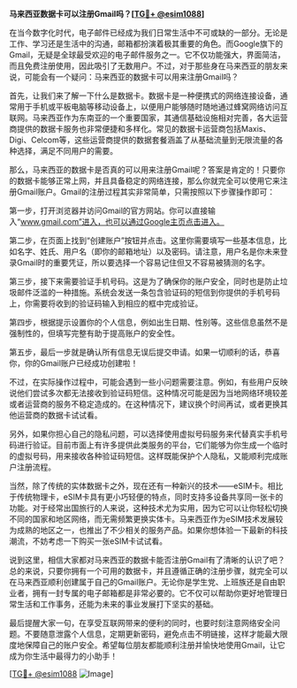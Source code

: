 **马来西亚数据卡可以注册Gmail吗？[[TG💪+ @esim1088](https://t.me/s/esim1088)]**

在当今数字化时代，电子邮件已经成为我们日常生活中不可或缺的一部分。无论是工作、学习还是生活中的沟通，邮箱都扮演着极其重要的角色。而Google旗下的Gmail，无疑是全球最受欢迎的电子邮件服务之一。它不仅功能强大，界面简洁，而且免费注册使用，因此吸引了无数用户。不过，对于那些身在马来西亚的朋友来说，可能会有一个疑问：马来西亚的数据卡可以用来注册Gmail吗？

首先，让我们来了解一下什么是数据卡。数据卡是一种便携式的网络连接设备，通常用于手机或平板电脑等移动设备上，以便用户能够随时随地通过蜂窝网络访问互联网。马来西亚作为东南亚的一个重要国家，其通信基础设施相对完善，各大运营商提供的数据卡服务也非常便捷和多样化。常见的数据卡运营商包括Maxis、Digi、Celcom等，这些运营商提供的数据套餐涵盖了从基础流量到无限流量的各种选择，满足不同用户的需要。

那么，马来西亚的数据卡是否真的可以用来注册Gmail呢？答案是肯定的！只要你的数据卡能够正常上网，并且具备稳定的网络连接，那么你就完全可以使用它来注册Gmail账户。Gmail的注册过程其实非常简单，只需按照以下步骤操作即可：

第一步，打开浏览器并访问Gmail的官方网站。你可以直接输入“www.gmail.com”进入，也可以通过Google主页点击进入。

第二步，在页面上找到“创建账户”按钮并点击。这里你需要填写一些基本信息，比如名字、姓氏、用户名（即你的邮箱地址）以及密码。请注意，用户名是你未来登录Gmail时的重要凭证，所以要选择一个容易记住但又不容易被猜测的名字。

第三步，接下来需要验证手机号码。这是为了确保你的账户安全，同时也是防止垃圾邮件泛滥的一种措施。系统会发送一条包含验证码的短信到你提供的手机号码上，你需要将收到的验证码输入到相应的框中完成验证。

第四步，根据提示设置你的个人信息，例如出生日期、性别等。这些信息虽然不是强制性的，但填写完整有助于提高账户的安全性。

第五步，最后一步就是确认所有信息无误后提交申请。如果一切顺利的话，恭喜你，你的Gmail账户已经成功创建啦！

不过，在实际操作过程中，可能会遇到一些小问题需要注意。例如，有些用户反映说他们尝试多次都无法接收到验证码短信。这种情况可能是因为当地网络环境较差或者运营商的服务不稳定造成的。在这种情况下，建议换个时间再试，或者更换其他运营商的数据卡试试看。

另外，如果你担心自己的隐私问题，可以选择使用虚拟号码服务来代替真实手机号码进行验证。目前市面上有许多提供此类服务的平台，它们能够为你生成一个临时的虚拟号码，用来接收各种验证码短信。这样既能保护个人隐私，又能顺利完成账户注册流程。

当然，除了传统的实体数据卡之外，现在还有一种新兴的技术——eSIM卡。相比于传统物理卡，eSIM卡具有更小巧轻便的特点，同时支持多设备共享同一张卡的功能。对于经常出国旅行的人来说，这种技术尤为实用，因为它可以让你轻松切换不同的国家和地区网络，而无需频繁更换实体卡。马来西亚作为eSIM技术发展较为成熟的地区之一，也推出了不少相关的服务产品。如果你想体验一下最新的科技潮流，不妨考虑一下购买一张eSIM卡试试看。

说到这里，相信大家都对马来西亚的数据卡能否注册Gmail有了清晰的认识了吧？总的来说，只要你拥有一个可用的数据卡，并且遵循正确的注册步骤，就完全可以在马来西亚顺利创建属于自己的Gmail账户。无论你是学生党、上班族还是自由职业者，拥有一封专属的电子邮箱都是非常必要的。它不仅可以帮助你更好地管理日常生活和工作事务，还能为未来的事业发展打下坚实的基础。

最后提醒大家一句，在享受互联网带来的便利的同时，也要时刻注意网络安全问题。不要随意泄露个人信息，定期更新密码，避免点击不明链接，这样才能最大限度地保障自己的账户安全。希望每位朋友都能顺利注册并愉快地使用Gmail，让它成为你生活中最得力的小助手！

[[TG💪+ @esim1088](https://t.me/s/esim1088) ![Image](https://i.postimg.cc/4NQfJmqS/Snipaste-2025-05-13-00-14-12.png)]